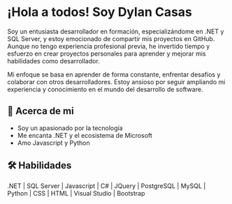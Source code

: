 
# ¡Hola a todos! Soy Dylan Casas

Soy un entusiasta desarrollador en formación, especializándome en .NET y SQL Server, y estoy emocionado de compartir mis proyectos en GitHub. Aunque no tengo experiencia profesional previa, he invertido tiempo y esfuerzo en crear proyectos personales para aprender y mejorar mis habilidades como desarrollador.

Mi enfoque se basa en aprender de forma constante, enfrentar desafíos y colaborar con otros desarrolladores. Estoy ansioso por seguir ampliando mi experiencia y conocimiento en el mundo del desarrollo de software.



## 🚀 Acerca de mi
- Soy un apasionado por la tecnología
- Me encanta .NET y el ecosistema de Microsoft
- Amo Javascript y Python



## 🛠 Habilidades
.NET | SQL Server | Javascript | C# | JQuery | PostgreSQL | MySQL | Python | CSS | HTML | Visual Studio | Bootstrap 
